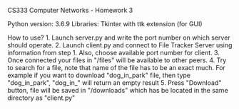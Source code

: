 CS333 Computer Networks - Homework 3

Python version: 3.6.9
Libraries: Tkinter with ttk extension (for GUI)

How to use?
    1. Launch server.py and write the port number on which server
should operate.
    2. Launch client.py and connect to File Tracker Server using 
information from step 1. Also, choose available port number for 
client.
    3. Once connected your files in "/files" will be available to
other peers. 
    4. Try to search for a file, note that name of the file has to
be an exact much. For example if you want to download "dog_in_park"
file, then type "dog_in_park", "dog_in_" will return an empty result
    5. Press "Download" button, file will be saved in "/downloads"
which has be located in the same directory as "client.py"
